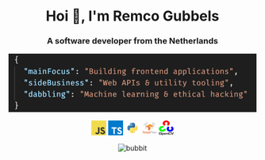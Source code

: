 <h1 align="center">Hoi 👋, I'm Remco Gubbels</h1>
<h3 align="center">A software developer from the Netherlands</h3>

<p align="center"><img width="500" src="https://github.com/Bubbit/bubbit/blob/master/description-json.png">

<link rel="stylesheet" href="https://cdn.jsdelivr.net/gh/devicons/devicon@latest/devicon.min.css">

<p align="center">
<code><img height="30" src="https://raw.githubusercontent.com/github/explore/80688e429a7d4ef2fca1e82350fe8e3517d3494d/topics/javascript/javascript.png"></code>
<code><img height="30" src="https://raw.githubusercontent.com/github/explore/80688e429a7d4ef2fca1e82350fe8e3517d3494d/topics/typescript/typescript.png"></code>
<code><img height="30" src="https://raw.githubusercontent.com/github/explore/80688e429a7d4ef2fca1e82350fe8e3517d3494d/topics/python/python.png"></code>
<code><img height="30" src="https://raw.githubusercontent.com/github/explore/80688e429a7d4ef2fca1e82350fe8e3517d3494d/topics/tensorflow/tensorflow.png"></code>
<code><img height="30" src="https://raw.githubusercontent.com/github/explore/80688e429a7d4ef2fca1e82350fe8e3517d3494d/topics/opencv/opencv.png"></code>
</p>

<p align="center"> 
<img src="https://github-readme-stats.vercel.app/api?username=bubbit&theme=vision-friendly-dark&show_icons=true" alt="bubbit" />
</p>

